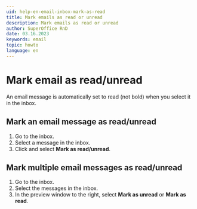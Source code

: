 ```yaml
---
uid: help-en-email-inbox-mark-as-read
title: Mark emails as read or unread
description: Mark emails as read or unread
author: SuperOffice RnD
date: 03.16.2023
keywords: email
topic: howto
language: en
---
```


# Mark email as read/unread

An email message is automatically set to read (not bold) when you select it in the inbox.

## Mark an email message as read/unread

1. Go to the inbox.
2. Select a message in the inbox.
3. Click <i class="ph ph-dots-three-circle-vertical" aria-label="Task menu"></i> and select **Mark as read/unread**.

## Mark multiple email messages as read/unread

1. Go to the inbox.
2. Select the messages in the inbox.
3. In the preview window to the right, select **Mark as unread** or **Mark as read**.
